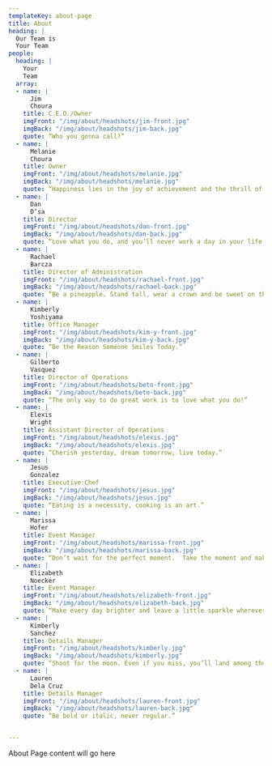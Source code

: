 ```yaml
---
templateKey: about-page
title: About
heading: |
  Our Team is
  Your Team
people:
  heading: |
    Your
    Team
  array:
  - name: |
      Jim
      Choura
    title: C.E.O./Owner
    imgFront: "/img/about/headshots/jim-front.jpg"
    imgBack: "/img/about/headshots/jim-back.jpg"
    quote: “Who you gonna call?”
  - name: |
      Melanie
      Choura
    title: Owner
    imgFront: "/img/about/headshots/melanie.jpg"
    imgBack: "/img/about/headshots/melanie.jpg"
    quote: “Happiness lies in the joy of achievement and the thrill of creative effort.”
  - name: |
      Dan
      D’sa
    title: Director
    imgFront: "/img/about/headshots/dan-front.jpg"
    imgBack: "/img/about/headshots/dan-back.jpg"
    quote: “Love what you do, and you’ll never work a day in your life.”
  - name: |
      Rachael
      Barcza
    title: Director of Administration
    imgFront: "/img/about/headshots/rachael-front.jpg"
    imgBack: "/img/about/headshots/rachael-back.jpg"
    quote: “Be a pineapple. Stand tall, wear a crown and be sweet on the inside.”
  - name: |
      Kimberly
      Yoshiyama
    title: Office Manager
    imgFront: "/img/about/headshots/kim-y-front.jpg"
    imgBack: "/img/about/headshots/kim-y-back.jpg"
    quote: “Be the Reason Someone Smiles Today.”
  - name: |
      Gilberto
      Vasquez
    title: Director of Operations
    imgFront: "/img/about/headshots/beto-front.jpg"
    imgBack: "/img/about/headshots/beto-back.jpg"
    quote: “The only way to do great work is to love what you do!”
  - name: |
      Elexis
      Wright
    title: Assistant Director of Operations
    imgFront: "/img/about/headshots/elexis.jpg"
    imgBack: "/img/about/headshots/elexis.jpg"
    quote: “Cherish yesterday, dream tomorrow, live today.”
  - name: |
      Jesus
      Gonzalez
    title: Executive Chef
    imgFront: "/img/about/headshots/jesus.jpg"
    imgBack: "/img/about/headshots/jesus.jpg"
    quote: “Eating is a necessity, cooking is an art.”
  - name: |
      Marissa
      Hofer
    title: Event Manager
    imgFront: "/img/about/headshots/marissa-front.jpg"
    imgBack: "/img/about/headshots/marissa-back.jpg"
    quote: “Don’t wait for the perfect moment.  Take the moment and make it perfect.“
  - name: |
      Elizabeth
      Noecker
    title: Event Manager
    imgFront: "/img/about/headshots/elizabeth-front.jpg"
    imgBack: "/img/about/headshots/elizabeth-back.jpg"
    quote: “Make every day brighter and leave a little sparkle wherever you go.“
  - name: |
      Kimberly
      Sanchez
    title: Details Manager
    imgFront: "/img/about/headshots/kimberly.jpg"
    imgBack: "/img/about/headshots/kimberly.jpg"
    quote: “Shoot for the moon. Even if you miss, you’ll land among the stars.”
  - name: |
      Lauren
      Dela Cruz
    title: Details Manager
    imgFront: "/img/about/headshots/lauren-front.jpg"
    imgBack: "/img/about/headshots/lauren-back.jpg"
    quote: “Be bold or italic, never regular.”


---
```


About Page content will go here
